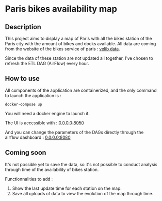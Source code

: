 # Paris bikes availability map

## Description

This project aims to display a map of Paris with all the bikes station of the Paris city with the amount of bikes and docks available. All data are coming from the website of the bikes service of paris : [velib data](https://www.velib-metropole.fr/donnees-open-data-gbfs-du-service-velib-metropole).

Since the data of these station are not updated all together, I've chosen to refresh the ETL DAG (AirFlow) every hour. 



## How to use

All components of the application are containerized, and the only command to launch the application is : 

```
docker-compose up
```

You will need a docker engine to launch it.

The UI is accessible with : [0.0.0.0:8050](0.0.0.0:8050)

And you can change the parameters of the DAGs directly through the airflow dashboard : [0.0.0.0:8080](0.0.0.0:8080)


## Coming soon

It's not possible yet to save the data, so it's not possible to conduct analysis through time of the availability of bikes station.

Functionnalities to add : 

1) Show the last update time for each station on the map.
2) Save all uploads of data to view the evolution of the map through time.



